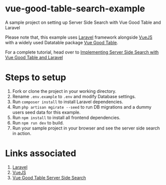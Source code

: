 # vue-good-table-search-example
A sample project on setting up Server Side Search with Vue Good Table and Laravel

Please note that, this example uses <a href="https://laravel.com/">Laravel</a> framework alongside <a href="https://vuejs.org/">VueJS</a> with a widely used Datatable package <a href="https://xaksis.github.io/vue-good-table/">Vue Good Table</a>. 

For a complete tutorial, head over to <a href="">Implementing Server Side Search with Vue Good Table and Laravel</a> 

# Steps to setup

1. Fork or clone the project in your working directory.
2. Rename `.env.example` to `.env` and modify Database settings.
3. Run `composer install` to install Laravel dependencies.
4. Run `php artisan mgirate --seed` to run DB migrations and a dummy users seed data for this example.
5. Run `npm install` to install all frontend dependencies.
6. Run `npm run dev` to build.
7. Run your sample project in your browser and see the server side search in action.

# Links associated
1. <a href="https://laravel.com/">Laravel</a>
2. <a href="https://vuejs.org/">VueJS</a>
3. <a href="https://xaksis.github.io/vue-good-table/guide/advanced/remote-workflow.html">Vue Good Table Server Side Search</a>
